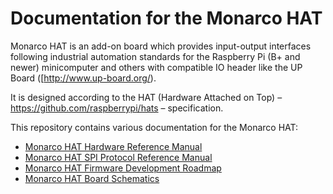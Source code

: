 # Documentation for the Monarco HAT

Monarco HAT is an add-on board which provides input-output interfaces following industrial automation standards for the Raspberry Pi (B+ and newer) minicomputer and others with compatible IO header like the UP Board ([http://www.up-board.org/).

It is designed according to the HAT (Hardware Attached on Top) – https://github.com/raspberrypi/hats – specification.

This repository contains various documentation for the Monarco HAT:

* [Monarco HAT Hardware Reference Manual](Monarco_HAT_Hardware_Reference_Manual.pdf)
* [Monarco HAT SPI Protocol Reference Manual](Monarco_SPI_Protocol.md)
* [Monarco HAT Firmware Development Roadmap](Monarco_Firmware_Roadmap.md)
* [Monarco HAT Board Schematics](Monarco_HAT_Schematics_1-4-RELEASE.PDF)
